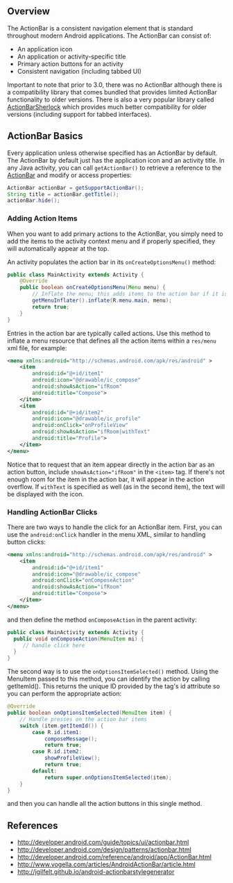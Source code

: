 ## Overview

The ActionBar is a consistent navigation element that is standard throughout modern Android applications. The ActionBar can consist of:

 * An application icon
 * An application or activity-specific title
 * Primary action buttons for an activity
 * Consistent navigation (including tabbed UI)

Important to note that prior to 3.0, there was no ActionBar although there is a compatibility library that comes bundled that provides limited ActionBar functionality to older versions. There is also a very popular library called [ActionBarSherlock](http://actionbarsherlock.com/) which provides much better compatibility for older versions (including support for tabbed interfaces).

## ActionBar Basics

Every application unless otherwise specified has an ActionBar by default. The ActionBar by default just has the application icon and an activity title. In any Java activity, you can call `getActionBar()` to retrieve a reference to the [ActionBar](http://developer.android.com/reference/android/app/ActionBar.html) and modify or access properties:

```java
ActionBar actionBar = getSupportActionBar();
String title = actionBar.getTitle();
actionBar.hide();
```

### Adding Action Items

When you want to add primary actions to the ActionBar, you simply need to add the items to the activity context menu and if properly specified, they will automatically appear at the top.

An activity populates the action bar in its `onCreateOptionsMenu()` method:

```java
public class MainActivity extends Activity {
    @Override
    public boolean onCreateOptionsMenu(Menu menu) {
        // Inflate the menu; this adds items to the action bar if it is present.
        getMenuInflater().inflate(R.menu.main, menu);
        return true;
    }
}
```

Entries in the action bar are typically called actions. Use this method to inflate a menu resource that defines all the action items within a `res/menu` xml file, for example: 

```xml
<menu xmlns:android="http://schemas.android.com/apk/res/android" >
    <item
        android:id="@+id/item1"
        android:icon="@drawable/ic_compose"
        android:showAsAction="ifRoom"
        android:title="Compose">
    </item>
    <item
        android:id="@+id/item2"
        android:icon="@drawable/ic_profile"
        android:onClick="onProfileView"
        android:showAsAction="ifRoom|withText"
        android:title="Profile">
    </item>
</menu>
```

Notice that to request that an item appear directly in the action bar as an action button, include `showAsAction="ifRoom"` in the `<item>` tag. If there's not enough room for the item in the action bar, it will appear in the action overflow. If `withText` is specified as well (as in the second item), the text will be displayed with the icon.

### Handling ActionBar Clicks

There are two ways to handle the click for an ActionBar item. First, you can use the `android:onClick` handler in the menu XML, similar to handling button clicks:

```xml
<menu xmlns:android="http://schemas.android.com/apk/res/android" >
    <item
        android:id="@+id/item1"
        android:icon="@drawable/ic_compose"
        android:onClick="onComposeAction"
        android:showAsAction="ifRoom"
        android:title="Compose">
    </item>
</menu>
```

and then define the method `onComposeAction` in the parent activity:

```java
public class MainActivity extends Activity {
  public void onComposeAction(MenuItem mi) {
     // handle click here
  }
}
```

The second way is to use the `onOptionsItemSelected()` method. Using the MenuItem passed to this method, you can identify the action by calling getItemId(). This returns the unique ID provided by the <item> tag's id attribute so you can perform the appropriate action:

```java
@Override
public boolean onOptionsItemSelected(MenuItem item) {
    // Handle presses on the action bar items
    switch (item.getItemId()) {
        case R.id.item1:
            composeMessage();
            return true;
        case R.id.item2:
            showProfileView();
            return true;
        default:
            return super.onOptionsItemSelected(item);
    }
}
```

and then you can handle all the action buttons in this single method.

## References

 * <http://developer.android.com/guide/topics/ui/actionbar.html>
 * <http://developer.android.com/design/patterns/actionbar.html>
 * <http://developer.android.com/reference/android/app/ActionBar.html>
 * <http://www.vogella.com/articles/AndroidActionBar/article.html>
 * <http://jgilfelt.github.io/android-actionbarstylegenerator>